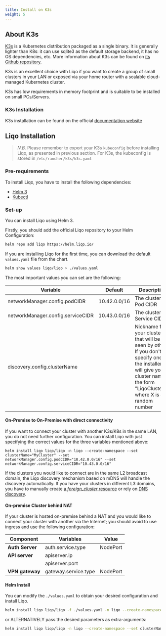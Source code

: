 ```yaml
---
title: Install on K3s 
weight: 5
---
```


## About K3s

[K3s](https://k3s.io) is a Kubernetes distribution packaged as a single binary. It is generally lighter than K8s: it can use sqlite3 as the default storage backend, it has no OS dependencies, etc. More information about K3s can be found on [its Github repository](https://github.com/k3s-io/k3s).

K3s is an excellent choice with Liqo if you want to create a group of small clusters in your LAN or exposed via your home router with a scalable cloud-managed Kubernetes cluster.

K3s has low requirements in memory footprint and is suitable to be installed on small PCs/Servers.

### K3s Installation

K3s installation can be found on the official [documentation website](https://rancher.com/docs/k3s/latest/en/installation/)

## Liqo Installation

> *N.B.* Please remember to export your K3s `kubeconfig` before installing Liqo, as presented in previous section. For K3s, the kubeconfig is stored in `/etc/rancher/k3s/k3s.yaml`

### Pre-requirements

To install Liqo, you have to install the following dependencies:

* [Helm 3](https://helm.sh/docs/intro/install/)
* [Kubectl](https://kubernetes.io/docs/tasks/tools/install-kubectl/)

### Set-up

You can install Liqo using Helm 3.

Firstly, you should add the official Liqo repository to your Helm Configuration:

```bash
helm repo add liqo https://helm.liqo.io/
```

If you are installing Liqo for the first time, you can download the default ```values.yaml``` file from the chart.

```bash
helm show values liqo/liqo > ./values.yaml
```

The most important values you can set are the following:

| Variable               | Default             | Description                                 |
| ---------------------- | -------             | ------------------------------------------- |
| networkManager.config.podCIDR         | 10.42.0.0/16        | The cluster Pod CIDR                        |
| networkManager.config.serviceCIDR         | 10.43.0.0/16        | The cluster Service CIDR                    |
| discovery.config.clusterName         |         | Nickname for your cluster that will be seen by others. If you don't specify one, the installer will give you a cluster name in the form "LiqoClusterX", where X is a random number |

#### On-Premise to On-Premise with direct connectivity

If you want to connect your cluster with another K3s/K8s in the same LAN, you do not need further configuration. You can install Liqo with just specifying the correct values for the three variables mentioned above:

```
helm install liqo liqo/liqo -n liqo --create-namespace --set clusterName="MyCluster" --set networkManager.config.podCIDR="10.42.0.0/16" --set networkManager.config.serviceCIDR="10.43.0.0/16"
```

If the clusters you would like to connect are in the same L2 broadcast domain, the Liqo discovery mechanism based on mDNS will handle the discovery automatically. If you have your clusters in different L3 domains, you have to manually create [a *foreign_cluster* resource](/user/post-install/discovery) or rely on [DNS discovery](/user/post-install/discovery#manual-configuration).

#### On-premise Cluster behind NAT

If your cluster is hosted on-premise behind a NAT and you would like to connect your cluster with another via the Internet; you should avoid to use ingress and use the following configuration:

| Component | Variables | Value |
| --------- | -------- | ------ |
| **Auth Server** | auth.service.type  | NodePort |
| **API server** | apiserver.ip |  | The IP/Host exposed by the NAT |
|                | apiserver.port |  | The port exposed by the NAT  |
| **VPN gateway** | gateway.service.type | NodePort |

#### Helm Install

You can modify the ```./values.yaml``` to obtain your desired configuration and install Liqo.

```bash
helm install liqo liqo/liqo -f ./values.yaml -n liqo --create-namespace
```

or ALTERNATIVELY pass the desired parameters as extra-arguments:

```bash
helm install liqo liqo/liqo -n liqo --create-namespace --set clusterName="MyCluster" --set networkManager.config.podCIDR="10.42.0.0/16" --set networkManager.config.serviceCIDR="10.43.0.0/16" ...
```